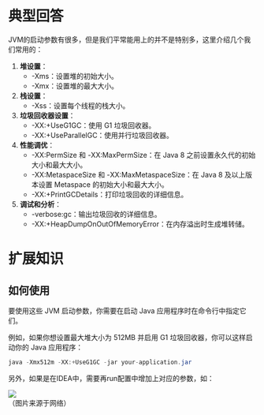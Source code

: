 # 典型回答

JVM的启动参数有很多，但是我们平常能用上的并不是特别多，这里介绍几个我们常用的：

1. **堆设置**：
   - -Xms：设置堆的初始大小。
   - -Xmx：设置堆的最大大小。
2. **栈设置**：
   - -Xss：设置每个线程的栈大小。
3. **垃圾回收器设置**：
   - -XX:+UseG1GC：使用 G1 垃圾回收器。
   - -XX:+UseParallelGC：使用并行垃圾回收器。
4. **性能调优**：
   - -XX:PermSize 和 -XX:MaxPermSize：在 Java 8 之前设置永久代的初始大小和最大大小。
   - -XX:MetaspaceSize 和 -XX:MaxMetaspaceSize：在 Java 8 及以上版本设置 Metaspace 的初始大小和最大大小。
   - -XX:+PrintGCDetails：打印垃圾回收的详细信息。
5. **调试和分析**：
   - -verbose:gc：输出垃圾回收的详细信息。
   - -XX:+HeapDumpOnOutOfMemoryError：在内存溢出时生成堆转储。

# 扩展知识

## 如何使用

要使用这些 JVM 启动参数，你需要在启动 Java 应用程序时在命令行中指定它们。

例如，如果你想设置最大堆大小为 512MB 并启用 G1 垃圾回收器，你可以这样启动你的 Java 应用程序：

```java
java -Xmx512m -XX:+UseG1GC -jar your-application.jar
```


另外，如果是在IDEA中，需要再run配置中增加上对应的参数，如：

![](https://cdn.nlark.com/yuque/0/2023/png/5378072/1704001546418-690df6e2-978d-47c8-8be3-190e26272bb0.png#averageHue=%233d4144&clientId=uff6dc6c9-6ea0-4&from=paste&id=uc639c74b&originHeight=426&originWidth=1075&originalType=url&ratio=1&rotation=0&showTitle=false&status=done&style=none&taskId=uf3fe9188-f232-4653-be71-9c08fb87da1&title=)<br />（图片来源于网络）
